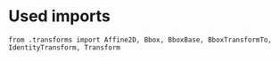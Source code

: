 # Used imports

```text
from .transforms import Affine2D, Bbox, BboxBase, BboxTransformTo, IdentityTransform, Transform
```
